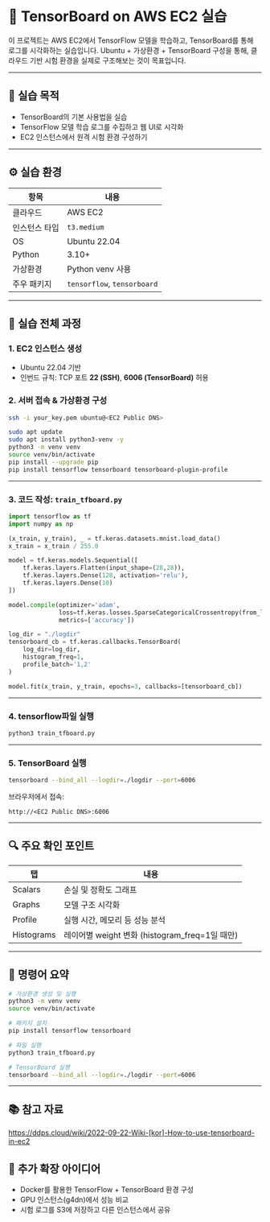 # 🧪 TensorBoard on AWS EC2 실습

이 프로젝트는 AWS EC2에서 TensorFlow 모델을 학습하고, TensorBoard를 통해 로그를 시각화하는 실습입니다.
Ubuntu + 가상환경 + TensorBoard 구성을 통해, 클라우드 기반 시험 환경을 실제로 구조해보는 것이 목표입니다.

---

## 📌 실습 목적

* TensorBoard의 기본 사용법을 실습
* TensorFlow 모델 학습 로그를 수집하고 웹 UI로 시각화
* EC2 인스턴스에서 원격 시험 환경 구성하기

---

## ⚙️ 실습 환경

| 항목      | 내용                          |
| ------- | --------------------------- |
| 클라우드    | AWS EC2                     |
| 인스턴스 타입 | `t3.medium`                 |
| OS      | Ubuntu 22.04                |
| Python  | 3.10+                       |
| 가상환경    | Python venv 사용              |
| 주우 패키지  | `tensorflow`, `tensorboard` |

---

## 🧼 실습 전체 과정

### 1. EC2 인스턴스 생성

* Ubuntu 22.04 기반
* 인번드 규칙: TCP 포트 **22 (SSH)**, **6006 (TensorBoard)** 허용

### 2. 서버 접속 & 가상환경 구성

```bash
ssh -i your_key.pem ubuntu@<EC2 Public DNS>

sudo apt update
sudo apt install python3-venv -y
python3 -m venv venv
source venv/bin/activate
pip install --upgrade pip
pip install tensorflow tensorboard tensorboard-plugin-profile
```

---

### 3. 코드 작성: `train_tfboard.py`

```python
import tensorflow as tf
import numpy as np

(x_train, y_train), _ = tf.keras.datasets.mnist.load_data()
x_train = x_train / 255.0

model = tf.keras.models.Sequential([
    tf.keras.layers.Flatten(input_shape=(28,28)),
    tf.keras.layers.Dense(128, activation='relu'),
    tf.keras.layers.Dense(10)
])

model.compile(optimizer='adam',
              loss=tf.keras.losses.SparseCategoricalCrossentropy(from_logits=True),
              metrics=['accuracy'])

log_dir = "./logdir"
tensorboard_cb = tf.keras.callbacks.TensorBoard(
    log_dir=log_dir,
    histogram_freq=1,
    profile_batch='1,2'
)

model.fit(x_train, y_train, epochs=3, callbacks=[tensorboard_cb])
```

---

### 4. tensorflow파일 실행

```bash
python3 train_tfboard.py
```

---

### 5. TensorBoard 실행

```bash
tensorboard --bind_all --logdir=./logdir --port=6006
```

브라우저에서 접속:

```
http://<EC2 Public DNS>:6006
```

---

## 🔍 주요 확인 포인트

| 탭          | 내용                                     |
| ---------- | -------------------------------------- |
| Scalars    | 손실 및 정확도 그래프                           |
| Graphs     | 모델 구조 시각화                              |
| Profile    | 실행 시간, 메모리 등 성능 분석                     |
| Histograms | 레이어별 weight 변화 (histogram\_freq=1일 때만) |

---

## 🗾 명령어 요약

```bash
# 가상환경 생성 및 실행
python3 -m venv venv
source venv/bin/activate

# 패키지 설치
pip install tensorflow tensorboard

# 파일 실행
python3 train_tfboard.py

# TensorBoard 실행
tensorboard --bind_all --logdir=./logdir --port=6006
```

---

## 📚 참고 자료
https://ddps.cloud/wiki/2022-09-22-Wiki-[kor]-How-to-use-tensorboard-in-ec2
## 🏁 추가 확장 아이디어

* Docker를 활용한 TensorFlow + TensorBoard 환경 구성
* GPU 인스턴스(g4dn)에서 성능 비교
* 시험 로그를 S3에 저장하고 다른 인스턴스에서 공유

